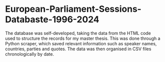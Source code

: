 # European-Parliament-Sessions-Databaste-1996-2024
The database was self-developed, taking the data from the HTML code used to structure the records for my master thesis. This was done through a Python scraper, which saved relevant information such as speaker names, countries, parties and quotes. The data was then organised in CSV files chronologically by date.
